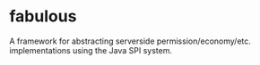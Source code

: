 # fabulous

A framework for abstracting serverside permission/economy/etc.
implementations using the Java SPI system.
